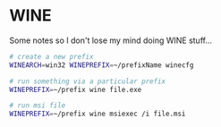 # WINE
Some notes so I don't lose my mind doing WINE stuff...

```bash
# create a new prefix
WINEARCH=win32 WINEPREFIX=~/prefixName winecfg

# run something via a particular prefix
WINEPREFIX=~/prefix wine file.exe

# run msi file
WINEPREFIX=~/prefix wine msiexec /i file.msi 
```
